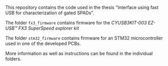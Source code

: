 This repository contains the code used in the thesis "Interface using fast USB for
characterization of gated SPADs".

The folder `fx3_firmware` contains firmware for the *CYUSB3KIT-003 EZ-USB™ FX3 SuperSpeed explorer kit*

The folder `stm32_firmware` contains firmware for an STM32 microcontroller used in one of the developed PCBs.

More information as well as instructions can be found in the individual folders.